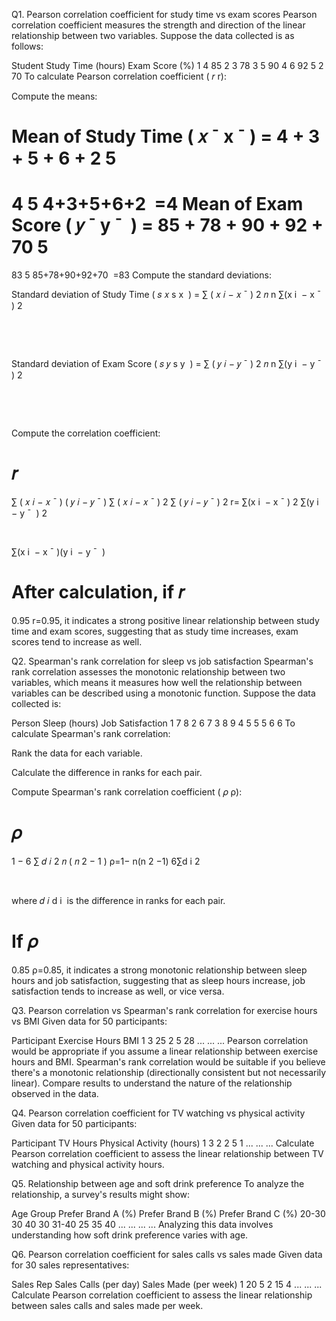 Q1. Pearson correlation coefficient for study time vs exam scores
Pearson correlation coefficient measures the strength and direction of the linear relationship between two variables. Suppose the data collected is as follows:

Student	Study Time (hours)	Exam Score (%)
1	4	85
2	3	78
3	5	90
4	6	92
5	2	70
To calculate Pearson correlation coefficient (
𝑟
r):

Compute the means:

Mean of Study Time (
𝑥
ˉ
x
ˉ
 ) = 
4
+
3
+
5
+
6
+
2
5
=
4
5
4+3+5+6+2
​
 =4
Mean of Exam Score (
𝑦
ˉ
y
ˉ
​
 ) = 
85
+
78
+
90
+
92
+
70
5
=
83
5
85+78+90+92+70
​
 =83
Compute the standard deviations:

Standard deviation of Study Time (
𝑠
𝑥
s 
x
​
 ) = 
∑
(
𝑥
𝑖
−
𝑥
ˉ
)
2
𝑛
n
∑(x 
i
​
 − 
x
ˉ
 ) 
2
 
​
 
​
 
Standard deviation of Exam Score (
𝑠
𝑦
s 
y
​
 ) = 
∑
(
𝑦
𝑖
−
𝑦
ˉ
)
2
𝑛
n
∑(y 
i
​
 − 
y
ˉ
​
 ) 
2
 
​
 
​
 
Compute the correlation coefficient:

𝑟
=
∑
(
𝑥
𝑖
−
𝑥
ˉ
)
(
𝑦
𝑖
−
𝑦
ˉ
)
∑
(
𝑥
𝑖
−
𝑥
ˉ
)
2
∑
(
𝑦
𝑖
−
𝑦
ˉ
)
2
r= 
∑(x 
i
​
 − 
x
ˉ
 ) 
2
 ∑(y 
i
​
 − 
y
ˉ
​
 ) 
2
 
​
 
∑(x 
i
​
 − 
x
ˉ
 )(y 
i
​
 − 
y
ˉ
​
 )
​
 
After calculation, if 
𝑟
=
0.95
r=0.95, it indicates a strong positive linear relationship between study time and exam scores, suggesting that as study time increases, exam scores tend to increase as well.

Q2. Spearman's rank correlation for sleep vs job satisfaction
Spearman's rank correlation assesses the monotonic relationship between two variables, which means it measures how well the relationship between variables can be described using a monotonic function. Suppose the data collected is:

Person	Sleep (hours)	Job Satisfaction
1	7	8
2	6	7
3	8	9
4	5	5
5	6	6
To calculate Spearman's rank correlation:

Rank the data for each variable.

Calculate the difference in ranks for each pair.

Compute Spearman's rank correlation coefficient (
𝜌
ρ):

𝜌
=
1
−
6
∑
𝑑
𝑖
2
𝑛
(
𝑛
2
−
1
)
ρ=1− 
n(n 
2
 −1)
6∑d 
i
2
​
 
​
 

where 
𝑑
𝑖
d 
i
​
  is the difference in ranks for each pair.

If 
𝜌
=
0.85
ρ=0.85, it indicates a strong monotonic relationship between sleep hours and job satisfaction, suggesting that as sleep hours increase, job satisfaction tends to increase as well, or vice versa.

Q3. Pearson correlation vs Spearman's rank correlation for exercise hours vs BMI
Given data for 50 participants:

Participant	Exercise Hours	BMI
1	3	25
2	5	28
...	...	...
Pearson correlation would be appropriate if you assume a linear relationship between exercise hours and BMI.
Spearman's rank correlation would be suitable if you believe there's a monotonic relationship (directionally consistent but not necessarily linear).
Compare results to understand the nature of the relationship observed in the data.

Q4. Pearson correlation coefficient for TV watching vs physical activity
Given data for 50 participants:

Participant	TV Hours	Physical Activity (hours)
1	3	2
2	5	1
...	...	...
Calculate Pearson correlation coefficient to assess the linear relationship between TV watching and physical activity hours.

Q5. Relationship between age and soft drink preference
To analyze the relationship, a survey's results might show:

Age Group	Prefer Brand A (%)	Prefer Brand B (%)	Prefer Brand C (%)
20-30	30	40	30
31-40	25	35	40
...	...	...	...
Analyzing this data involves understanding how soft drink preference varies with age.

Q6. Pearson correlation coefficient for sales calls vs sales made
Given data for 30 sales representatives:

Sales Rep	Sales Calls (per day)	Sales Made (per week)
1	20	5
2	15	4
...	...	...
Calculate Pearson correlation coefficient to assess the linear relationship between sales calls and sales made per week.
